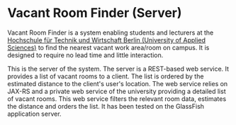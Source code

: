 # Vacant Room Finder (Server)

Vacant Room Finder is a system enabling students and lecturers at the [Hochschule für Technik und Wirtschaft Berlin (University of Applied Sciences)](http://www-en.htw-berlin.de/) to find the nearest vacant work area/room on campus. It is designed to require no lead time and little interaction.

This is the server of the system. The server is a REST-based web service. It provides a list of vacant rooms to a client. The list is ordered by the estimated distance to the client's user's location. The web service relies on JAX-RS and a private web service of the university providing a detailed list of vacant rooms. This web service filters the relevant room data, estimates the distance and orders the list. It has been tested on the GlassFish application server.